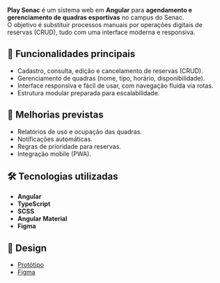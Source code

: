 **Play Senac** é um sistema web em **Angular** para **agendamento e gerenciamento de quadras esportivas** no campus do Senac.  
O objetivo é substituir processos manuais por operações digitais de reservas (CRUD), tudo com uma interface moderna e responsiva.

## 🚀 Funcionalidades principais
- Cadastro, consulta, edição e cancelamento de reservas (CRUD).  
- Gerenciamento de quadras (nome, tipo, horário, disponibilidade).  
- Interface responsiva e fácil de usar, com navegação fluida via rotas.  
- Estrutura modular preparada para escalabilidade.  


## 🔮 Melhorias previstas
- Relatórios de uso e ocupação das quadras.  
- Notificações automáticas.  
- Regras de prioridade para reservas.  
- Integração mobile (PWA).  


## 🛠 Tecnologias utilizadas
- **Angular**
- **TypeScript**  
- **SCSS**
- **Angular Material**
- **Figma**  


## 🎨 Design
- [Protótipo](https://www.figma.com/proto/k0ublZXSnKWTw9W9YGRCF7/Play-Senac?page-id=74%3A66&node-id=126-1295&viewport=131%2C56%2C0.33&t=e0yD6WmMJGD6Dzqe-1&scaling=min-zoom&content-scaling=fixed&starting-point-node-id=126%3A1295)
- [Figma](https://www.figma.com/design/k0ublZXSnKWTw9W9YGRCF7/Play-Senac?node-id=258-798&t=FZqCDBkWWdEpp5ab-1)

